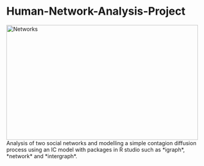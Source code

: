 # Human-Network-Analysis-Project
<img src="https://visiblenetworklabs.com/wp-content/uploads/2023/01/Foundations-SNA.png" alt="Networks" width="500" height="300">
Analysis of two social networks and modelling a simple contagion diffusion process using an IC model with packages in R studio such as *igraph*, *network* and *intergraph*.
